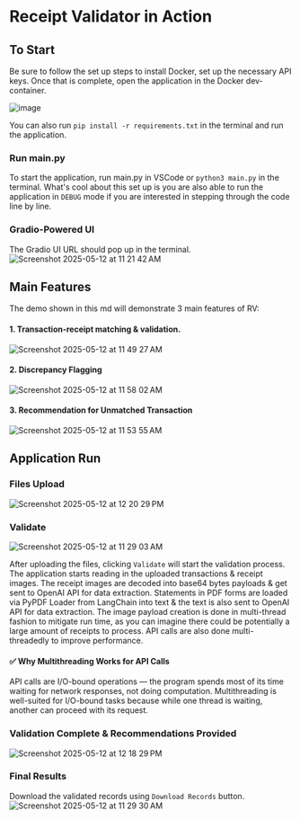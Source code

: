 # Receipt Validator in Action

## To Start
Be sure to follow the set up steps to install Docker, set up the necessary API keys. Once that is complete, open the application in the Docker dev-container.

![image](https://github.com/user-attachments/assets/283615d4-9cb4-4e8e-a4df-98d9b87902be)


You can also run `pip install -r requirements.txt` in the terminal and run the application.

### Run main.py
To start the application, run main.py in VSCode or `python3 main.py` in the terminal. 
What's cool about this set up is you are also able to run the application in `DEBUG` mode if you are interested in stepping through the code line by line.

### Gradio-Powered UI
The Gradio UI URL should pop up in the terminal.
![Screenshot 2025-05-12 at 11 21 42 AM](https://github.com/user-attachments/assets/71dc5c87-d816-46b8-8496-35250c53b536)

## Main Features
The demo shown in this md will demonstrate 3 main features of RV:
#### 1. Transaction-receipt matching & validation.
![Screenshot 2025-05-12 at 11 49 27 AM](https://github.com/user-attachments/assets/bbfab5c1-7077-4cab-8939-538dbba8676b)
#### 2. Discrepancy Flagging
![Screenshot 2025-05-12 at 11 58 02 AM](https://github.com/user-attachments/assets/62180a06-ca45-496c-a56e-eec7c7b9d722)
#### 3. Recommendation for Unmatched Transaction
![Screenshot 2025-05-12 at 11 53 55 AM](https://github.com/user-attachments/assets/5a6f1f6a-1c38-4448-a589-e5d8ff70bca7)


## Application Run

### Files Upload
![Screenshot 2025-05-12 at 12 20 29 PM](https://github.com/user-attachments/assets/3fc9647e-8c18-437d-942b-1d44371f2954)

### Validate
![Screenshot 2025-05-12 at 11 29 03 AM](https://github.com/user-attachments/assets/d13ad73f-6977-4424-b917-754b313f6c37)

After uploading the files, clicking `Validate` will start the validation process. The application starts reading in the uploaded transactions & receipt images.
The receipt images are decoded into base64 bytes payloads & get sent to OpenAI API for data extraction. Statements in PDF forms are loaded via PyPDF Loader from LangChain into text & the text
is also sent to OpenAI API for data extraction. The image payload creation is done in multi-thread fashion to mitigate run time, as you can imagine there could be potentially a large amount of receipts to process.
API calls are also done multi-threadedly to improve performance.

#### ✅ Why Multithreading Works for API Calls
API calls are I/O-bound operations — the program spends most of its time waiting for network responses, not doing computation. Multithreading is well-suited for I/O-bound tasks because while one thread is waiting, another can proceed with its request.

### Validation Complete & Recommendations Provided
![Screenshot 2025-05-12 at 12 18 29 PM](https://github.com/user-attachments/assets/74d83dcf-95c0-4286-a0c1-b6163531494e)

### Final Results
Download the validated records using `Download Records` button.
![Screenshot 2025-05-12 at 11 29 30 AM](https://github.com/user-attachments/assets/5a2a1608-96a7-48e3-8242-cf2778c1f5e6)

